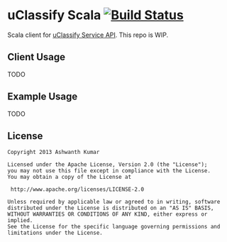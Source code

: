 # uClassify Scala [![Build Status](https://travis-ci.org/ashwanthkumar/uClassify-scala.png)](https://travis-ci.org/ashwanthkumar/uClassify-scala/builds/)

Scala client for [uClassify Service API](http://www.uclassify.com/XmlApiDocumentation.aspx). This repo is WIP. 

## Client Usage
TODO

## Example Usage
TODO

## License
    Copyright 2013 Ashwanth Kumar
    
    Licensed under the Apache License, Version 2.0 (the "License");
    you may not use this file except in compliance with the License.
    You may obtain a copy of the License at
    
     http://www.apache.org/licenses/LICENSE-2.0
    
    Unless required by applicable law or agreed to in writing, software
    distributed under the License is distributed on an "AS IS" BASIS,
    WITHOUT WARRANTIES OR CONDITIONS OF ANY KIND, either express or implied.
    See the License for the specific language governing permissions and
    limitations under the License.

